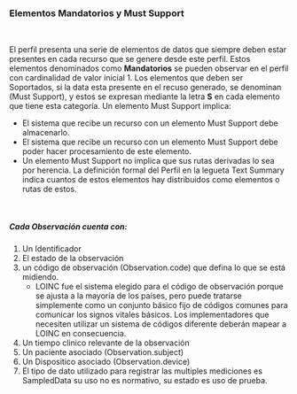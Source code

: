 ### Elementos Mandatorios y Must Support
<br>

El perfil presenta una serie de elementos de datos que siempre deben estar presentes en cada recurso que se genere desde este perfil. Estos elementos denominados como **Mandatorios** se pueden observar en el perfil con cardinalidad de valor inicial 1. Los elementos que deben ser Soportados, si la data esta presente en el recuso generado, se denominan (Must Support), y estos se expresan mediante la letra **S** en cada elemento que tiene esta categoría. Un elemento Must Support implica:

* El sistema que recibe un recurso con un elemento Must Support debe almacenarlo.
* El sistema que recibe un recurso con un elemento Must Support debe poder hacer procesamiento de este elemento.
* Un elemento Must Support no implica que sus rutas derivadas lo sea por herencia.
La definición formal del Perfil en la legueta Text Summary indica cuantos de estos elementos hay distribuidos como elementos o rutas de estos.
<br>

##### Cada Observación cuenta con:

1. Un Identificador
2. El estado de la observación
3. un código de observación (Observation.code) que defina lo que se está midiendo.
    * LOINC fue el sistema elegido para el código de observación porque se ajusta a la mayoría de los países, pero puede tratarse simplemente como un conjunto básico fijo de códigos comunes para comunicar los signos vitales básicos. Los implementadores que necesiten utilizar un sistema de códigos diferente deberán mapear a LOINC en consecuencia.
4. Un tiempo clinico relevante de la observación
5. Un paciente asociado (Observation.subject)
6. Un Dispositico asociado (Observation.device)
7. El  tipo de dato utilizado para registrar las multiples mediciones es SampledData su uso no es normativo, su estado es uso de prueba.